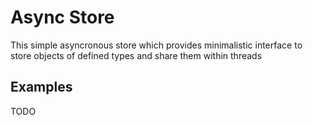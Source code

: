 # Async Store

This simple asyncronous store which provides minimalistic interface to store objects of defined types and share them within threads

## Examples

TODO